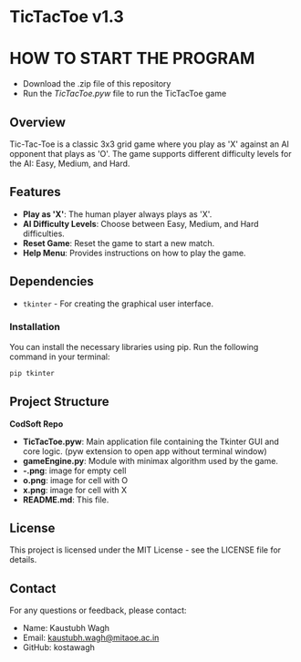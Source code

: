 # TicTacToe v1.3

# HOW TO START THE PROGRAM
- Download the .zip file of this repository
- Run the **TicTacToe*.pyw* file to run the TicTacToe game

## Overview
Tic-Tac-Toe is a classic 3x3 grid game where you play as 'X' against an AI opponent that plays as 'O'. The game supports different difficulty levels for the AI: Easy, Medium, and Hard. 

## Features
- **Play as 'X'**: The human player always plays as 'X'.
- **AI Difficulty Levels**: Choose between Easy, Medium, and Hard difficulties.
- **Reset Game**: Reset the game to start a new match.
- **Help Menu**: Provides instructions on how to play the game.


## Dependencies

- `tkinter` - For creating the graphical user interface.

### Installation

You can install the necessary libraries using pip. Run the following command in your terminal:

```bash
pip tkinter
```

## Project Structure

**CodSoft Repo**
- **TicTacToe.pyw**: Main application file containing the Tkinter GUI and core logic. (pyw extension to open app without terminal window)
- **gameEngine.py**: Module with minimax algorithm used by the game.
- **-.png**: image for empty cell
- **o.png**: image for cell with O
- **x.png**: image for cell with X
- **README.md**: This file.


## License
This project is licensed under the MIT License - see the LICENSE file for details.


## Contact
For any questions or feedback, please contact:
- Name: Kaustubh Wagh
- Email: kaustubh.wagh@mitaoe.ac.in
- GitHub: kostawagh
